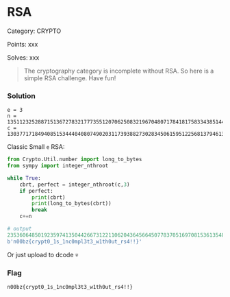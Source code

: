 # RSA

Category: CRYPTO

Points: xxx

Solves: xxx

>The cryptography category is incomplete without RSA. So here is a simple RSA challenge. Have fun!

### Solution

```
e = 3
n = 135112325288715136727832177735512070625083219670480717841817583343851445454356579794543601926517886432778754079508684454122465776544049537510760149616899986522216930847357907483054348419798542025184280105958211364798924985051999921354369017984140216806642244876998054533895072842602131552047667500910960834243
c = 13037717184940851534440408074902031173938827302834506159512256813794613267487160058287930781080450199371859916605839773796744179698270340378901298046506802163106509143441799583051647999737073025726173300915916758770511497524353491642840238968166849681827669150543335788616727518429916536945395813
```

Classic Small `e` RSA:

```py
from Crypto.Util.number import long_to_bytes
from sympy import integer_nthroot

while True:
    cbrt, perfect = integer_nthroot(c,3)
    if perfect:
        print(cbrt)
        print(long_to_bytes(cbrt))
        break
    c+=n

# output
235360648501923597413504426673122110620436456645077837051697081536135487875222175025616363200782717
b'n00bz{crypt0_1s_1nc0mpl3t3_w1th0ut_rs4!!}'
```

Or just upload to dcode :skull:

### Flag

```n00bz{crypt0_1s_1nc0mpl3t3_w1th0ut_rs4!!}```